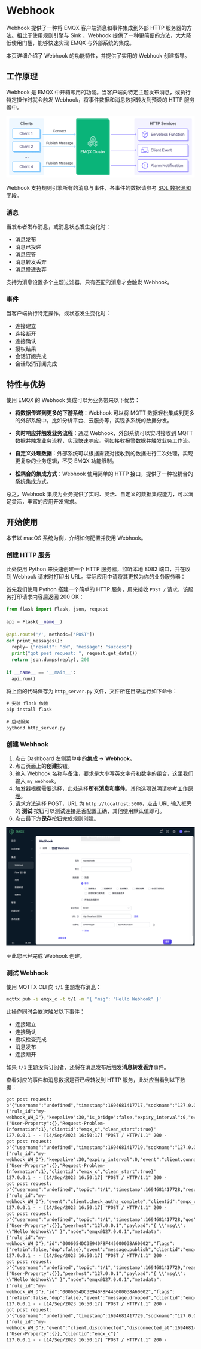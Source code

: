 # Webhook

Webhook 提供了一种将 EMQX 客户端消息和事件集成到外部 HTTP 服务器的方法。相比于使用规则引擎与 Sink ，Webhook 提供了一种更简便的方法，大大降低使用门槛，能够快速实现 EMQX 与外部系统的集成。

本页详细介绍了 Webhook 的功能特性，并提供了实用的 Webhook 创建指导。

## 工作原理

Webhook 是 EMQX 中开箱即用的功能。当客户端向特定主题发布消息，或执行特定操作时就会触发 Webhook，将事件数据和消息数据转发到预设的 HTTP 服务器中。

![EMQX Webhook 集成](./assets/emqx-integration-http.jpg)

Webhook 支持规则引擎所有的消息与事件，各事件的数据请参考 [SQL 数据源和字段](./rule-sql-events-and-fields.md)。

### 消息

当发布者发布消息，或消息状态发生变化时：

- 消息发布
- 消息已投递
- 消息应答
- 消息转发丢弃
- 消息投递丢弃

支持为消息设置多个主题过滤器，只有匹配的消息才会触发 Webhook。

### 事件

当客户端执行特定操作，或状态发生变化时：

- 连接建立
- 连接断开
- 连接确认
- 授权结果
- 会话订阅完成
- 会话取消订阅完成

## 特性与优势

使用 EMQX 的 Webhook 集成可以为业务带来以下优势：

- **将数据传递到更多的下游系统**：Webhook 可以将 MQTT 数据轻松集成到更多的外部系统中，比如分析平台、云服务等，实现多系统的数据分发。

- **实时响应并触发业务流程**：通过 Webhook，外部系统可以实时接收到 MQTT 数据并触发业务流程，实现快速响应。例如接收报警数据并触发业务工作流。

- **自定义处理数据**：外部系统可以根据需要对接收到的数据进行二次处理，实现更复杂的业务逻辑，不受 EMQX 功能限制。

- **松耦合的集成方式**：Webhook 使用简单的 HTTP 接口，提供了一种松耦合的系统集成方式。

总之，Webhook 集成为业务提供了实时、灵活、自定义的数据集成能力，可以满足灵活，丰富的应用开发需求。

## 开始使用

本节以 macOS 系统为例，介绍如何配置并使用 Webhook。

### 创建 HTTP 服务

此处使用 Python 来快速创建一个 HTTP 服务器，监听本地 8082 端口，并在收到 Webhook 请求时打印出 URL。实际应用中请将其更换为你的业务服务器：

首先我们使用 Python 搭建一个简单的 HTTP 服务，用来接收 `POST /` 请求，该服务打印请求内容后返回 200 OK：

```python
from flask import Flask, json, request

api = Flask(__name__)

@api.route('/', methods=['POST'])
def print_messages():
  reply= {"result": "ok", "message": "success"}
  print("got post request: ", request.get_data())
  return json.dumps(reply), 200

if __name__ == '__main__':
  api.run()
```

将上面的代码保存为 `http_server.py` 文件，文件所在目录运行如下命令：

```shell
# 安装 flask 依赖
pip install flask

# 启动服务
python3 http_server.py
```

### 创建 Webhook

1. 点击 Dashboard 左侧菜单中的**集成** -> **Webhook**。
2. 点击页面上的**创建**按钮。
4. 输入 Webhook 名称与备注，要求是大小写英文字母和数字的组合，这里我们输入 `my_webhook`。
5. 触发器根据需要选择，此处选择**所有消息和事件**。其他选项说明请参考[工作原理](#工作原理)。
6. 请求方法选择 POST，URL 为 `http://localhost:5000`，点击 URL 输入框旁的 **测试** 按钮可以测试连接是否配置正确，其他使用默认值即可。
7. 点击最下方**保存**按钮完成规则创建。

![EMQX Webhook](./assets/webhook.png)

至此您已经完成 Webhook 创建。

### 测试 Webhook

使用 MQTTX CLI 向 `t/1` 主题发布消息：

```bash
mqttx pub -i emqx_c -t t/1 -m '{ "msg": "Hello Webhook" }'
```

此操作同时会依次触发以下事件：

- 连接建立
- 连接确认
- 授权检查完成
- 消息发布
- 连接断开

如果 `t/1` 主题没有订阅者，还将在消息发布后触发**消息转发丢弃**事件。

查看对应的事件和消息数据是否已经转发到 HTTP 服务，此处应当看到以下数据：

```shell
got post request:  b'{"username":"undefined","timestamp":1694681417717,"sockname":"127.0.0.1:1883","receive_maximum":32,"proto_ver":5,"proto_name":"MQTT","peername":"127.0.0.1:61003","node":"emqx@127.0.0.1","mountpoint":"undefined","metadata":{"rule_id":"my-webhook_WH_D"},"keepalive":30,"is_bridge":false,"expiry_interval":0,"event":"client.connected","connected_at":1694681417714,"conn_props":{"User-Property":{},"Request-Problem-Information":1},"clientid":"emqx_c","clean_start":true}'
127.0.0.1 - - [14/Sep/2023 16:50:17] "POST / HTTP/1.1" 200 -
got post request:  b'{"username":"undefined","timestamp":1694681417719,"sockname":"127.0.0.1:1883","reason_code":"success","proto_ver":5,"proto_name":"MQTT","peername":"127.0.0.1:61003","node":"emqx@127.0.0.1","metadata":{"rule_id":"my-webhook_WH_D"},"keepalive":30,"expiry_interval":0,"event":"client.connack","conn_props":{"User-Property":{},"Request-Problem-Information":1},"clientid":"emqx_c","clean_start":true}'
127.0.0.1 - - [14/Sep/2023 16:50:17] "POST / HTTP/1.1" 200 -
got post request:  b'{"username":"undefined","topic":"t/1","timestamp":1694681417728,"result":"allow","peerhost":"127.0.0.1","node":"emqx@127.0.0.1","metadata":{"rule_id":"my-webhook_WH_D"},"event":"client.check_authz_complete","clientid":"emqx_c","authz_source":"file","action":"publish"}'
127.0.0.1 - - [14/Sep/2023 16:50:17] "POST / HTTP/1.1" 200 -
got post request:  b'{"username":"undefined","topic":"t/1","timestamp":1694681417728,"qos":0,"publish_received_at":1694681417728,"pub_props":{"User-Property":{}},"peerhost":"127.0.0.1","payload":"{ \\"msg\\": \\"Hello Webhook\\" }","node":"emqx@127.0.0.1","metadata":{"rule_id":"my-webhook_WH_D"},"id":"0006054DC3E940F8F445000038A60002","flags":{"retain":false,"dup":false},"event":"message.publish","clientid":"emqx_c"}'
127.0.0.1 - - [14/Sep/2023 16:50:17] "POST / HTTP/1.1" 200 -
got post request:  b'{"username":"undefined","topic":"t/1","timestamp":1694681417729,"reason":"no_subscribers","qos":0,"publish_received_at":1694681417728,"pub_props":{"User-Property":{}},"peerhost":"127.0.0.1","payload":"{ \\"msg\\": \\"Hello Webhook\\" }","node":"emqx@127.0.0.1","metadata":{"rule_id":"my-webhook_WH_D"},"id":"0006054DC3E940F8F445000038A60002","flags":{"retain":false,"dup":false},"event":"message.dropped","clientid":"emqx_c"}'
127.0.0.1 - - [14/Sep/2023 16:50:17] "POST / HTTP/1.1" 200 -
got post request:  b'{"username":"undefined","timestamp":1694681417729,"sockname":"127.0.0.1:1883","reason":"normal","proto_ver":5,"proto_name":"MQTT","peername":"127.0.0.1:61003","node":"emqx@127.0.0.1","metadata":{"rule_id":"my-webhook_WH_D"},"event":"client.disconnected","disconnected_at":1694681417729,"disconn_props":{"User-Property":{}},"clientid":"emqx_c"}'
127.0.0.1 - - [14/Sep/2023 16:50:17] "POST / HTTP/1.1" 200 -
```

